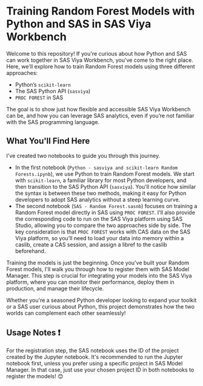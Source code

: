 # Training Random Forest Models with Python and SAS in SAS Viya Workbench

Welcome to this repository! If you're curious about how Python and SAS can work together in SAS Viya Workbench, you've come to the right place. Here, we'll explore how to train Random Forest models using three different approaches:

- Python’s `scikit-learn`
- The SAS Python API (`sasviya`)
- `PROC FOREST` in SAS

The goal is to show just how flexible and accessible SAS Viya Workbench can be, and how you can leverage SAS analytics, even if you’re not familiar with the SAS programming language.

## What You'll Find Here

I've created two notebooks to guide you through this journey.

- In the first notebook (`Python - sasviya and scikit-learn Random Forests.ipynb`), we use Python to train Random Forest models. We start with `scikit-learn`, a familiar library for most Python developers, and then transition to the SAS Python API (`sasviya`). You'll notice how similar the syntax is between these two methods, making it easy for Python developers to adopt SAS analytics without a steep learning curve.
- The second notebook (`SAS - Random Forest.sasnb`) focuses on training a Random Forest model directly in SAS using `PROC FOREST`. I'll also provide the corresponding code to run on the SAS Viya platform using SAS Studio, allowing you to compare the two approaches side by side. The key consideration is that `PROC FOREST` works with CAS data on the SAS Viya platform, so you’ll need to load your data into memory within a caslib, create a CAS session, and assign a libref to the caslib beforehand.

Training the models is just the beginning. Once you've built your Random Forest models, I'll walk you through how to register them with SAS Model Manager. This step is crucial for integrating your models into the SAS Viya platform, where you can monitor their performance, deploy them in production, and manage their lifecycle.

Whether you're a seasoned Python developer looking to expand your toolkit or a SAS user curious about Python, this project demonstrates how the two worlds can complement each other seamlessly!

## Usage Notes :heavy_exclamation_mark:

For the registration step, the SAS notebook uses the ID of the project created by the Jupyter notebook. It's recommended to run the Jupyter notebook first, unless you prefer using a specific project in SAS Model Manager. In that case, just use your chosen project ID in both notebooks to register the models! :blush:
